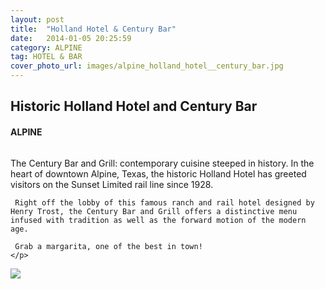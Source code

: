 ```yaml
---
layout: post
title:  "Holland Hotel & Century Bar"
date:   2014-01-05 20:25:59
category: ALPINE
tag: HOTEL & BAR
cover_photo_url: images/alpine_holland_hotel__century_bar.jpg
---
```


<div class="section-title">
	<h2>Historic Holland Hotel and Century Bar</h2>
  	<h4>ALPINE</h4>
  	<div class="divider-border"></div>
</div> 
<div class="column small-6">
	<p>The Century Bar and Grill: contemporary cuisine steeped in history. In the heart of downtown Alpine, Texas, the historic Holland Hotel has greeted visitors on the Sunset Limited rail line since 1928. 

	 Right off the lobby of this famous ranch and rail hotel designed by Henry Trost, the Century Bar and Grill offers a distinctive menu infused with tradition as well as the forward motion of the modern age.

	 Grab a margarita, one of the best in town!
	</p>
<div class="column small-6">
    <img src="{{ "images/alpine_holland_hotel__century_bar.jpg" | prepend: site.baseurl }}">
</div>   

